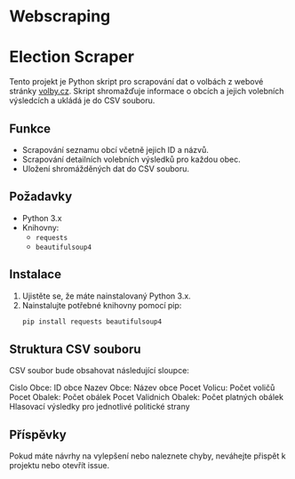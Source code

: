 # Webscraping
# Election Scraper

Tento projekt je Python skript pro scrapování dat o volbách z webové stránky [volby.cz](https://www.volby.cz). Skript shromažďuje informace o obcích a jejich volebních výsledcích a ukládá je do CSV souboru.

## Funkce

- Scrapování seznamu obcí včetně jejich ID a názvů.
- Scrapování detailních volebních výsledků pro každou obec.
- Uložení shromážděných dat do CSV souboru.

## Požadavky

- Python 3.x
- Knihovny:
  - `requests`
  - `beautifulsoup4`

## Instalace

1. Ujistěte se, že máte nainstalovaný Python 3.x.
2. Nainstalujte potřebné knihovny pomocí pip:
   ```bash
   pip install requests beautifulsoup4

## Struktura CSV souboru
CSV soubor bude obsahovat následující sloupce:

Cislo Obce: ID obce
Nazev Obce: Název obce
Pocet Volicu: Počet voličů
Pocet Obalek: Počet obálek
Pocet Validnich Obalek: Počet platných obálek
Hlasovací výsledky pro jednotlivé politické strany
## Příspěvky
Pokud máte návrhy na vylepšení nebo naleznete chyby, neváhejte přispět k projektu nebo otevřít issue.
